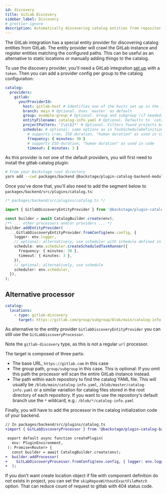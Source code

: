 ```yaml
---
id: discovery
title: GitLab Discovery
sidebar_label: Discovery
# prettier-ignore
description: Automatically discovering catalog entities from repositories in GitLab
---
```


The GitLab integration has a special entity provider for discovering catalog
entities from GitLab. The entity provider will crawl the GitLab instance and register
entities matching the configured paths. This can be useful as an alternative to
static locations or manually adding things to the catalog.

To use the discovery provider, you'll need a GitLab integration
[set up](locations.md) with a `token`. Then you can add a provider config per group
to the catalog configuration:

```yaml
catalog:
  providers:
    gitlab:
      yourProviderId:
        host: gitlab-host # Identifies one of the hosts set up in the integrations
        branch: main # Optional. Uses `master` as default
        group: example-group # Optional. Group and subgroup (if needed) to look for repositories. If not present the whole instance will be scanned
        entityFilename: catalog-info.yaml # Optional. Defaults to `catalog-info.yaml`
        projectPattern: '[\s\S]*' # Optional. Filters found projects based on provided patter. Defaults to `[\s\S]*`, which means to not filter anything
        schedule: # optional; same options as in TaskScheduleDefinition
          # supports cron, ISO duration, "human duration" as used in code
          frequency: { minutes: 30 }
          # supports ISO duration, "human duration" as used in code
          timeout: { minutes: 3 }
```

As this provider is not one of the default providers, you will first need to install
the gitlab catalog plugin:

```bash
# From your Backstage root directory
yarn add --cwd packages/backend @backstage/plugin-catalog-backend-module-gitlab
```

Once you've done that, you'll also need to add the segment below to `packages/backend/src/plugins/catalog.ts`:

```ts
/* packages/backend/src/plugins/catalog.ts */

import { GitlabDiscoveryEntityProvider } from '@backstage/plugin-catalog-backend-module-gitlab';

const builder = await CatalogBuilder.create(env);
/** ... other processors and/or providers ... */
builder.addEntityProvider(
  ...GitlabDiscoveryEntityProvider.fromConfig(env.config, {
    logger: env.logger,
    // optional: alternatively, use scheduler with schedule defined in app-config.yaml
    schedule: env.scheduler.createScheduledTaskRunner({
      frequency: { minutes: 30 },
      timeout: { minutes: 3 },
    }),
    // optional: alternatively, use schedule
    scheduler: env.scheduler,
  }),
);
```

## Alternative processor

```yaml
catalog:
  locations:
    - type: gitlab-discovery
      target: https://gitlab.com/group/subgroup/blob/main/catalog-info.yaml
```

As alternative to the entity provider `GitlabDiscoveryEntityProvider`
you can still use the `GitLabDiscoveryProcessor`.

Note the `gitlab-discovery` type, as this is not a regular `url` processor.

The target is composed of three parts:

- The base URL, `https://gitlab.com` in this case
- The group path, `group/subgroup` in this case. This is optional: If you omit
  this path the processor will scan the entire GitLab instance instead.
- The path within each repository to find the catalog YAML file. This will
  usually be `/blob/main/catalog-info.yaml`, `/blob/master/catalog-info.yaml` or
  a similar variation for catalog files stored in the root directory of each
  repository. If you want to use the repository's default branch use the `*`
  wildcard, e.g.: `/blob/*/catalog-info.yaml`

Finally, you will have to add the processor in the catalog initialization code
of your backend.

```diff
// In packages/backend/src/plugins/catalog.ts
+import { GitLabDiscoveryProcessor } from '@backstage/plugin-catalog-backend-module-gitlab';

 export default async function createPlugin(
   env: PluginEnvironment,
 ): Promise<Router> {
   const builder = await CatalogBuilder.create(env);
+  builder.addProcessor(
+    GitLabDiscoveryProcessor.fromConfig(env.config, { logger: env.logger })
+  );
```

If you don't want create location object if file with component definition do not exists in project, you can set the `skipReposWithoutExactFileMatch` option. That can reduce count of request to gitlab with 404 status code.
